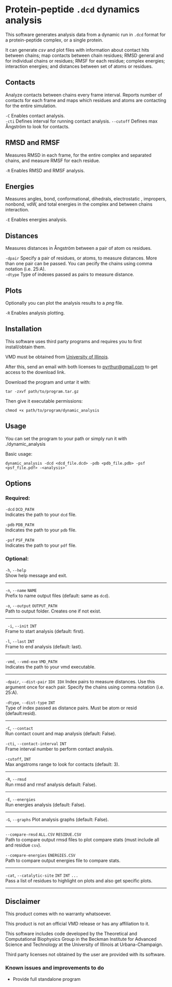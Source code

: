 # Protein-peptide `.dcd` dynamics analysis
This software generates analysis data from a dynamic run in `.dcd` format for a protein-peptide complex, or a single protein.

It can generate *csv* and plot files with information about contact hits between chains; map contacts between chain residues; RMSD general and for individual chains or residues; RMSF for each residue; complex energies; interaction energies; and distances between set of atoms or residues.

## Contacts
Analyze contacts between chains every frame interval. Reports number of contacts for each frame and maps which residues and atoms are contacting for the entire simulation.
 
`-C` Enables contact analysis.  
`-cti` Defines interval for running contact analysis.
`--cutoff` Defines max Ångström to look for contacts.

## RMSD and RMSF
Measures RMSD in each frame, for the entire complex and separated chains, and measure RMSF for each residue. 

`-R` Enables RMSD and RMSF analysis.

## Energies
Measures angles, bond, conformational, dihedrals, electrostatic , impropers, nonbond, vdW, and total energies in the complex and between chains interaction.

`-E` Enables energies analysis.

## Distances
Measures distances in Ångström between a pair of atom os residues.

`-dpair` Specify a pair of residues, or atoms, to measure distances. More than one pair can be passed. You can pecify the chains using comma notation (i.e. 25:A).  
`-dtype` Type of indexes passed as pairs to measure distance.

## Plots
Optionally you can plot the analysis results to a *png* file.

`-R` Enables analysis plotting.

## Installation
This software uses third party programs and requires you to first install/obtain them.

VMD must be obtained from [University of Illinois](https://www.ks.uiuc.edu/Development/Download/download.cgi?PackageName=VMD).  

After this, send an email with both licenses to [pyrthur@gmail.com](pyrthur@gmail.com) to get access to the download link.

Download the program and untar it with:

    tar -zxvf path/to/program.tar.gz

Then give it executable permissions:
 
    chmod +x path/to/program/dynamic_analysis

## Usage
You can set the program to your path or simply run it with ./dynamic_analysis

Basic usage: 
```
dynamic_analysis -dcd <dcd_file.dcd> -pdb <pdb_file.pdb> -psf <psf_file.pdf> -<analysis>`
```

## Options

### Required:
`-dcd` `DCD_PATH`  
Indicates the path to your `dcd` file.

`-pdb` `PDB_PATH`  
Indicates the path to your `pdb` file.  

`-psf` `PSF_PATH`  
Indicates the path to your `pdf` file.

### Optional:
`-h`, `--help`  
Show help message and exit.
***

`-n`, `--name` `NAME`  
Prefix to name output files (default: same as `dcd`).

`-o`, `--output` `OUTPUT_PATH`  
Path to output folder. Creates one if not exist.
***

` -i`, `--init` `INT`  
Frame to start analysis (default: first).

`-l`, `--last` `INT`  
Frame to end analysis (default: last).
***

`-vmd`, `--vmd-exe` `VMD_PATH`  
Indicates the path to your vmd executable.
***

`-dpair`, `--dist-pair`  `IDX IDX`
Index pairs to measure distances. Use this argument once for each pair. Specify the chains using comma notation (i.e. 25:A).

`-dtype`, `--dist-type` `INT`  
Type of index passed as distance pairs. Must be atom or resid (default:resid).
***

`-C`, `--contact`  
Run contact count and map analysis (default: False).

`-cti`, `--contact-interval` `INT`  
Frame interval number to perform contact analysis.

`-cutoff`, `INT`  
Max angstroms range to look for contacts (default: 3).
***

`-R`, `--rmsd`   
Run rmsd and rmsf analysis default: False).
***

`-E`, `--energies`  
Run energies analysis (default: False).
***

`-G`, `--graphs`
Plot analysis graphs (default: False).

***
`--compare-rmsd` `ALL.CSV` `RESIDUE.CSV`  
Path to compare output rmsd files to plot compare stats (must include all and residue `csv`).

`--compare-energies` `ENERGIES.CSV`  
Path to compare output energies file to compare stats.
***

`-cat`, `--catalytic-site` `INT` `INT` `...`  
Pass a list of residues to highlight on plots and also get specific plots.
***
     
## Disclaimer

This product comes with no warranty whatsoever.  

This product is not an official VMD release or has any affiliation to it.  

This software includes code developed by the Theoretical and Computational Biophysics Group in the Beckman Institute for Advanced Science and Technology at the University of Illinois at Urbana-Champaign.
 
Third party licenses not obtained by the user are provided with its software. 

### Known issues and improvements to do
- Provide full standalone program
